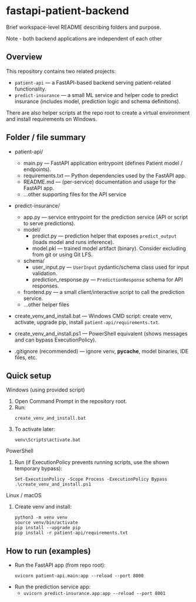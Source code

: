 # fastapi-patient-backend

Brief workspace-level README describing folders and purpose.

Note - both backend applications are independent of each other

## Overview
This repository contains two related projects:
- `patient-api` — a FastAPI-based backend serving patient-related functionality.
- `predict-insurance` — a small ML service and helper code to predict insurance (includes model, prediction logic and schema definitions).

There are also helper scripts at the repo root to create a virtual environment and install requirements on Windows.

## Folder / file summary

- patient-api/
  - main.py — FastAPI application entrypoint (defines Patient model / endpoints).
  - requirements.txt — Python dependencies used by the FastAPI app.
  - README.md — (per-service) documentation and usage for the FastAPI app.
  - ...other supporting files for the API service

- predict-insurance/
  - app.py — service entrypoint for the prediction service (API or script to serve predictions).
  - model/
    - predict.py — prediction helper that exposes `predict_output` (loads model and runs inference).
    - model.pkl — trained model artifact (binary). Consider excluding from git or using Git LFS.
  - schema/
    - user_input.py — `UserInput` pydantic/schema class used for input validation.
    - prediction_response.py — `PredictionResponse` schema for API responses.
  - frontend.py — a small client/interactive script to call the prediction service.
  - ...other helper files

- create_venv_and_install.bat — Windows CMD script: create venv, activate, upgrade pip, install `patient-api/requirements.txt`.
- create_venv_and_install.ps1 — PowerShell equivalent (shows messages and can bypass ExecutionPolicy).
- .gitignore (recommended) — ignore venv, __pycache__, model binaries, IDE files, etc.

## Quick setup

Windows (using provided script)
1. Open Command Prompt in the repository root.
2. Run:
   ```
   create_venv_and_install.bat
   ```
3. To activate later:
   ```
   venv\Scripts\activate.bat
   ```

PowerShell
1. Run (if ExecutionPolicy prevents running scripts, use the shown temporary bypass):
   ```
   Set-ExecutionPolicy -Scope Process -ExecutionPolicy Bypass
   .\create_venv_and_install.ps1
   ```

Linux / macOS
1. Create venv and install:
   ```
   python3 -m venv venv
   source venv/bin/activate
   pip install --upgrade pip
   pip install -r patient-api/requirements.txt
   ```

## How to run (examples)
- Run the FastAPI app (from repo root):
  ```
  uvicorn patient-api.main:app --reload --port 8000
  ```
- Run the prediction service app:
  - `uvicorn predict-insurance.app:app --reload --port 8001`
